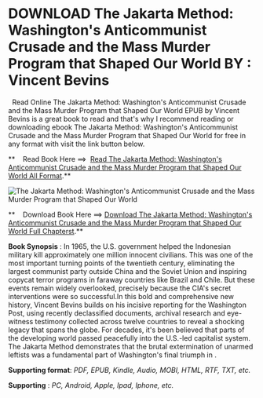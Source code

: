  **DOWNLOAD The Jakarta Method: Washington's Anticommunist Crusade and the Mass Murder Program that Shaped Our World BY : Vincent Bevins**
=========================================================================================================================================

  Read Online The Jakarta Method: Washington's Anticommunist Crusade and the Mass Murder Program that Shaped Our World EPUB by Vincent Bevins is a great book to read and that's why I recommend reading or downloading ebook The Jakarta Method: Washington's Anticommunist Crusade and the Mass Murder Program that Shaped Our World for free in any format with visit the link button below.

**    Read Book Here ==>  [Read The Jakarta Method: Washington's Anticommunist Crusade and the Mass Murder Program that Shaped Our World All Format](https://goodreadbook.site/?book=1541724003).**

![The Jakarta Method: Washington's Anticommunist Crusade and the Mass Murder Program that Shaped Our World](https://i.gr-assets.com/images/S/compressed.photo.goodreads.com/books/1674844753l/88251259.jpg)

**    Download Book Here ==> [Download The Jakarta Method: Washington's Anticommunist Crusade and the Mass Murder Program that Shaped Our World Full Chapterst](https://goodreadbook.site/?book=1541724003).**

**Book Synopsis** : In 1965, the U.S. government helped the Indonesian military kill approximately one million innocent civilians. This was one of the most important turning points of the twentieth century, eliminating the largest communist party outside China and the Soviet Union and inspiring copycat terror programs in faraway countries like Brazil and Chile. But these events remain widely overlooked, precisely because the CIA's secret interventions were so successful.In this bold and comprehensive new history, Vincent Bevins builds on his incisive reporting for the Washington Post, using recently declassified documents, archival research and eye-witness testimony collected across twelve countries to reveal a shocking legacy that spans the globe. For decades, it's been believed that parts of the developing world passed peacefully into the U.S.-led capitalist system. The Jakarta Method demonstrates that the brutal extermination of unarmed leftists was a fundamental part of Washington's final triumph in .

**Supporting format**: _PDF, EPUB, Kindle, Audio, MOBI, HTML, RTF, TXT, etc._

**Supporting** : _PC, Android, Apple, Ipad, Iphone, etc._